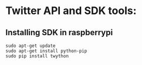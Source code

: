 # Twitter API and SDK tools:

## Installing SDK in raspberrypi

```
sudo apt-get update
sudo apt-get install python-pip
sudo pip install twython
````



